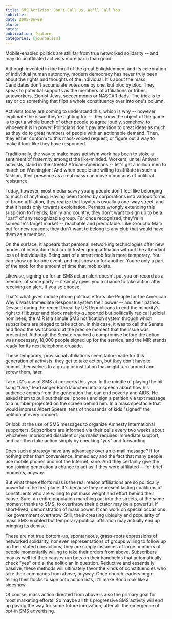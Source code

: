 ```yaml
---
title: SMS Activism: Don't Call Us, We'll Call You
subtitle: 
date: 2005-06-08
blurb: 
notes: 
publication: feature
categories: [journalism]
---
```


Mobile-enabled politics are still far from true networked solidarity -- and may do unaffiliated activists more harm than good.

Although invented in the thrall of the great Enlightenment and its celebration of individual human autonomy, modern democracy has never truly been about the rights and thoughts of the individual. It's about the mass. Candidates don't accumulate votes one by one, but bloc by bloc. They speak to potential supports as the members of affiliations or tribes: autoworkers, Zionist Jews, soccer moms or NASCAR dads. The trick is to say or do something that flips a whole constituency over into one's column.

Activists today are coming to understand this, which is why -- however legitimate the issue they're fighting for -- they know the object of the game is to get a whole bunch of other people to agree loudly, somehow, to whoever it is in power. Politicians don't pay attention to great ideas as much as they do to great numbers of people with an actionable demand. Then, they either conform to this mass-voiced request, or figure out a way to make it look like they have responded.

Traditionally, the way to make mass activism work has been to stoke a sentiment of fraternity amongst the like-minded. Workers, unite! Antiwar activists, stand in the streets! African-Americans -- let's get a million men to march on Washington! And when people are willing to affiliate in such a fashion, their presence as a real mass can move mountains of political resistance.

Today, however, most media-savvy young people don't feel like belonging to much of anything. Having been fooled by corporations into various forms of brand affiliation, they realize that loyalty is usually a one-way street, and that it heads only towards exploitation. Perhaps wrongly extending this suspicion to friends, family and country, they don't want to sign up to be a "part" of any recognizable group. For once recognized, they're in someone's target market -- reachable and predictable. Like Groucho Marx, but for new reasons, they don't want to belong to any club that would have them as a member.

On the surface, it appears that personal networking technologies offer new modes of interaction that could foster group affiliation without the attendant loss of individuality. Being part of a smart mob feels more temporary. You can show up for one event, and not show up for another. You're only a part of the mob for the amount of time that mob exists.

Likewise, signing up for an SMS action alert doesn't put you on record as a member of some party -- it simply gives you a chance to take action after receiving an alert, if you so choose.

That's what gives mobile phone political efforts like People for the American Way's Mass Immediate Response system their power -- and their pathos. Devised during the recent threat by US Republicans to end the minority's right to filibuster and block majority-supported but politically radical judicial nominees, the MIR is a simple SMS notification system through which subscribers are pinged to take action. In this case, it was to call the Senate and flood the switchboard at the precise moment that the issue was presented. Although the Senate reached a compromise before the action was necessary, 18,000 people signed up for the service, and the MIR stands ready for its next telephone crusade.

These temporary, provisional affiliations seem tailor-made for this generation of activists: they get to take action, but they don't have to commit themselves to a group or institution that might turn around and screw them, later.

Take U2's use of SMS at concerts this year. In the middle of playing the hit song "One," lead singer Bono launched into a speech about how his audience comes from the generation that can end poverty and AIDS. He asked them to pull out their cell phones and sign a petition via text message to a number projected on the screen behind him. In a mass spectacle that would impress Albert Speers, tens of thousands of kids "signed" the petition at every concert.

Or look at the use of SMS messages to organize Amnesty International supporters. Subscribers are informed via their cells every two weeks about whichever imprisoned dissident or journalist requires immediate support, and can then take action simply by checking "yes" and forwarding.

Does such a strategy have any advantage over an e-mail message? If for nothing other than convenience, immediacy and the fact that many people use mobile phones and not the Internet, sure. And they certainly give the non-joining generation a chance to act as if they were affiliated -- for brief moments, anyway.

But what these efforts miss is the real reason affiliations are so politically powerful in the first place: It's because they represent lasting coalitions of constituents who are willing to put mass weight and effort behind their cause. Sure, an entire population marching out into the streets, at the same moment thanks to SMS, to overthrow their dictator may be a powerful, if short-lived, demonstration of mass power. It can work on special occasions like government overthrow. Still, the increasing ubiquity and popularity of mass SMS-enabled but temporary political affiliation may actually end up bringing its demise.

These are not true bottom-up, spontaneous, grass-roots expressions of networked solidarity, nor even representations of groups willing to follow up on their stated convictions; they are simply instances of large numbers of people momentarily willing to take their orders from above. Subscribers may as well let their causes run bots on their handhelds that automatically check "yes" or dial the politician in question. Reductive and essentially passive, these methods will ultimately favor the kinds of constituencies who take their commands from above, anyway. Once church leaders begin telling their flocks to sign onto action lists, it'll make Bono look like a sideshow.

Of course, mass action directed from above is also the primary goal for most marketing efforts. So maybe all this progressive SMS activity will end up paving the way for some future innovation, after all: the emergence of opt-in SMS advertising.
